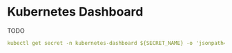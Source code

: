 # Kubernetes Dashboard

TODO

```yaml
kubectl get secret -n kubernetes-dashboard ${SECRET_NAME} -o 'jsonpath={.data.token}' | base64 --decode
```